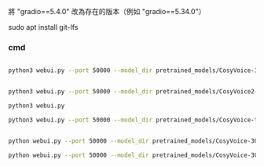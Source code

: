 將 "gradio==5.4.0" 改為存在的版本（例如 "gradio==5.34.0"）


sudo apt install git-lfs

### cmd
```bash

python3 webui.py --port 50000 --model_dir pretrained_models/CosyVoice-300M


python3 webui.py --port 50000 --model_dir pretrained_models/CosyVoice2-0.5B

python3 webui.py 

python3 webui.py --port 50000 --model_dir pretrained_models/CosyVoice-ttsfrd


python webui.py --port 50000 --model_dir pretrained_models/CosyVoice-300M-Instruct

python webui.py --port 50000 --model_dir pretrained_models/CosyVoice-300M-SFT


```